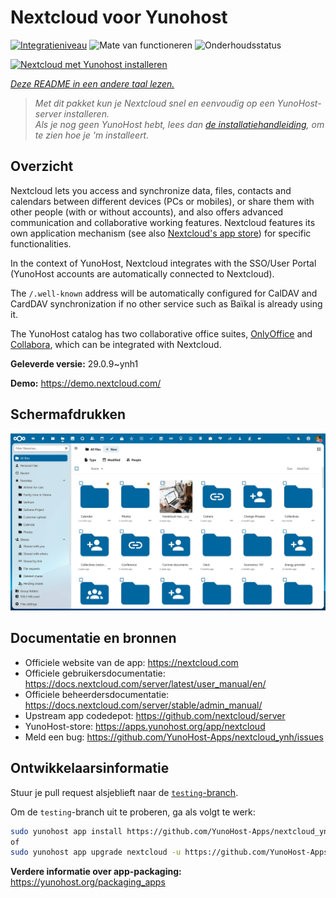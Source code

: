 <!--
NB: Deze README is automatisch gegenereerd door <https://github.com/YunoHost/apps/tree/master/tools/readme_generator>
Hij mag NIET handmatig aangepast worden.
-->

# Nextcloud voor Yunohost

[![Integratieniveau](https://dash.yunohost.org/integration/nextcloud.svg)](https://ci-apps.yunohost.org/ci/apps/nextcloud/) ![Mate van functioneren](https://ci-apps.yunohost.org/ci/badges/nextcloud.status.svg) ![Onderhoudsstatus](https://ci-apps.yunohost.org/ci/badges/nextcloud.maintain.svg)

[![Nextcloud met Yunohost installeren](https://install-app.yunohost.org/install-with-yunohost.svg)](https://install-app.yunohost.org/?app=nextcloud)

*[Deze README in een andere taal lezen.](./ALL_README.md)*

> *Met dit pakket kun je Nextcloud snel en eenvoudig op een YunoHost-server installeren.*  
> *Als je nog geen YunoHost hebt, lees dan [de installatiehandleiding](https://yunohost.org/install), om te zien hoe je 'm installeert.*

## Overzicht

Nextcloud lets you access and synchronize data, files, contacts and calendars between different devices (PCs or mobiles), or share them with other people (with or without accounts), and also offers advanced communication and collaborative working features. Nextcloud features its own application mechanism (see also [Nextcloud's app store](https://apps.nextcloud.com/)) for specific functionalities. 

In the context of YunoHost, Nextcloud integrates with the SSO/User Portal (YunoHost accounts are automatically connected to Nextcloud).

The `/.well-known` address will be automatically configured for CalDAV and CardDAV synchronization if no other service such as Baïkal is already using it.

The YunoHost catalog has two collaborative office suites, [OnlyOffice](https://github.com/YunoHost-Apps/onlyoffice_ynh) and [Collabora](https://github.com/YunoHost-Apps/collabora_ynh), which can be integrated with Nextcloud.

**Geleverde versie:** 29.0.9~ynh1

**Demo:** <https://demo.nextcloud.com/>

## Schermafdrukken

![Schermafdrukken van Nextcloud](./doc/screenshots/screenshot.png)

## Documentatie en bronnen

- Officiele website van de app: <https://nextcloud.com>
- Officiele gebruikersdocumentatie: <https://docs.nextcloud.com/server/latest/user_manual/en/>
- Officiele beheerdersdocumentatie: <https://docs.nextcloud.com/server/stable/admin_manual/>
- Upstream app codedepot: <https://github.com/nextcloud/server>
- YunoHost-store: <https://apps.yunohost.org/app/nextcloud>
- Meld een bug: <https://github.com/YunoHost-Apps/nextcloud_ynh/issues>

## Ontwikkelaarsinformatie

Stuur je pull request alsjeblieft naar de [`testing`-branch](https://github.com/YunoHost-Apps/nextcloud_ynh/tree/testing).

Om de `testing`-branch uit te proberen, ga als volgt te werk:

```bash
sudo yunohost app install https://github.com/YunoHost-Apps/nextcloud_ynh/tree/testing --debug
of
sudo yunohost app upgrade nextcloud -u https://github.com/YunoHost-Apps/nextcloud_ynh/tree/testing --debug
```

**Verdere informatie over app-packaging:** <https://yunohost.org/packaging_apps>
